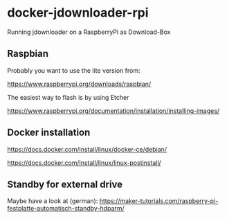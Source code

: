 # docker-jdownloader-rpi
Running jdownloader on a RaspberryPi as Download-Box

## Raspbian
Probably you want to use the lite version from:

https://www.raspberrypi.org/downloads/raspbian/

The easiest way to flash is by using Etcher

https://www.raspberrypi.org/documentation/installation/installing-images/

## Docker installation

https://docs.docker.com/install/linux/docker-ce/debian/

https://docs.docker.com/install/linux/linux-postinstall/


## Standby for external drive
Maybe have a look at (german):
https://maker-tutorials.com/raspberry-pi-festplatte-automatisch-standby-hdparm/


